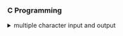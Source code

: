 ### C Programming

<details>
   <summary>multiple character input and output</summary>

   <pre>
		#include<stdio.h>
		#include<conio.h>
		void main()
		{
		    	char a[25];
		    	gets(a);
		    	puts(a);
		    	getch();
		}
	</pre>
</details>
